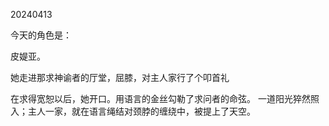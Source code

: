 20240413

今天的角色是：

皮媞亚。

她走进那求神谕者的厅堂，屈膝，对主人家行了个叩首礼

在求得宽恕以后，她开口。用语言的金丝勾勒了求问者的命弦。
一道阳光猝然照入；主人一家，就在语言绳结对颈脖的缠绕中，被提上了天空。